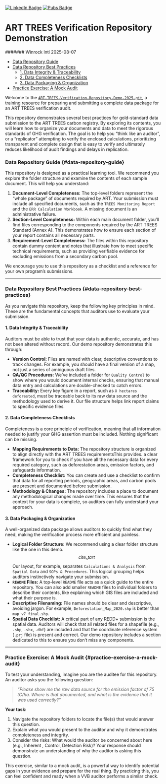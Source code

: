 [![LinkedIn Badge](https://img.shields.io/badge/My-LinkedIn-blue)](https://www.linkedin.com/in/seamusrobertmurphy/)
[![Pubs Badge](https://img.shields.io/badge/My-Pubs-critical)](https://scholar.google.com/citations?hl=en&user=jDGq9I4AAAAJ)

# ART TREES Verification Repository Demonstration
####### Winrock Intl 2025-08-07

-   [Data Repository Guide](#data-repository-guide)
-   [Data Repository Best Practices](#data-repository-best-practices)
    -   [1. Data Integrity & Traceability](#1-data-integrity--traceability)
    -   [2. Data Completeness Checklists](#2-data-completeness-checklists)
    -   [3. Data Packaging & Organization](#3-data-packaging--organization)
-   [Practice Exercise: A Mock Audit](#practice-exercise-a-mock-audit)

Welcome to the
[`ART-TREES-Verification-Repository-Demo-2025.git`](https://github.com/seamusrobertmurphy/ART-TREES-Verification-Repository-Demo-2025),
a training resource for preparing and submitting a complete data package for an ART TREES verification audit.

This repository demonstrates several best practices for gold-standard data submission to the ART TREES carbon registry.
By exploring its contents, you will learn how to organize your documents and data to meet the rigorous standards of GHG
verification. The goal is to help you “think like an auditor”, or a “replicator” attempting to verify the enclosed
calculations, prioritizing transparent and complete design that is easy to verify and ultimately reduces likelihood of
audit findings and delays in replication.

### Data Repository Guide {#data-repository-guide}

This repository is designed as a practical learning tool. We recommend you explore the folder structure and examine the
contents of each sample document. This will help you understand:

1.  **Document-Level Completeness:** The top-level folders represent the “whole package” of documents required by ART.
    Your submission must include all specified documents, such as the `TREES Monitoring Report` and the
    `ERR Calculation Workbook`. A missing document is an administrative failure.
2.  **Section-Level Completeness:** Within each main document folder, you’ll find files corresponding to the components
    required by the ART TREES Standard (Annex A). This demonstrates how to ensure each section of your report contains
    all necessary parts.
3.  **Requirement-Level Completeness:** The files within this repository contain dummy content and notes that illustrate
    how to meet specific technical requirements, such as providing verifiable evidence for excluding emissions from a
    secondary carbon pool.

We encourage you to use this repository as a checklist and a reference for your own program’s submissions.

------------------------------------------------------------------------------------------------------------------------

### Data Repository Best Practices {#data-repository-best-practices}

As you navigate this repository, keep the following key principles in mind. These are the fundamental concepts that
auditors use to evaluate your submission.

#### 1. Data Integrity & Traceability

Auditors must be able to trust that your data is authentic, accurate, and has not been altered without record. Our demo
repository demonstrates this through:

-   **Version Control:** Files are named with clear, descriptive conventions to track changes. For example, you should
    have a final version of a map, not just a series of ambiguous draft files.
-   **QA/QC Procedures:** We’ve included a folder for `Quality Control` to show where you would document internal
    checks, ensuring that manual data entry and calculations are double-checked to catch errors.
-   **Traceability:** Every key figure in a report, such as `X hectares deforested`, must be traceable back to its raw
    data source and the methodology used to derive it. Our file structure helps link report claims to specific evidence
    files.

#### 2. Data Completeness Checklists

Completeness is a core principle of verification, meaning that all information needed to justify your GHG assertion must
be included. Nothing significant can be missing.

-   **Mapping Requirements to Data:** The repository structure is organized to align directly with the ART TREES
    requirementsThis provides. a clear framework for you to check if you have all the necessary data for every required
    category, such as deforestation areas, emission factors, and safeguards information.
-   **Completeness Checklist:** You can create and use a checklist to confirm that data for all reporting periods,
    geographic areas, and carbon pools are present and documented before submission.
-   **Methodology & Changes:** The repository includes a place to document any methodological changes made over time.
    This ensures that the context for your data is complete, so auditors can fully understand your approach.

#### 3. Data Packaging & Organization

A well-organized data package allows auditors to quickly find what they need, making the verification process more
efficient and painless.

-   **Logical Folder Structure:** We recommend using a clear folder structure like the one in this demo.
    $$cite_start$$Our layout, for example, separates `Calculations & Analysis` from `Spatial Data` and
    `SOPs & Procedures`. This logical grouping helps auditors instinctively navigate your submission.
-   **`README` Files:** A top-level `README` file acts as a quick guide to the entire repository. You can also add
    smaller `README` files to individual folders to describe their contents, like explaining which GIS files are
    included and what their purpose is.
-   **Descriptive Filenaming:** File names should be clear and descriptive, avoiding jargon. For example,
    `Deforestation_Map_2020.shp` is better than `map_v7_final.shp`.
-   **Spatial Data Checklist:** A critical part of any REDD+ submission is the spatial data. Auditors will check that
    all related files for a shapefile (e.g., `.shp`, `.shx`, `.dbf`) are included and that the coordinate reference
    system (`.prj` file) is present and correct. Our demo repository includes a section dedicated to this to ensure you
    don’t miss any components.

------------------------------------------------------------------------------------------------------------------------

### Practice Exercise: A Mock Audit {#practice-exercise-a-mock-audit}

To test your understanding, imagine you are the auditee for this repository. An auditor asks you the following question:

> *“Please show me the raw data source for the emission factor of 75 tC/ha. Where is that documented, and what is the
> evidence that it was used correctly?”*

**Your task:**

1.  Navigate the repository folders to locate the file(s) that would answer this question.
2.  Explain what you would present to the auditor and why it demonstrates completeness and integrity.
3.  Consider the risks: What would the auditor be concerned about here (e.g., Inherent , Control, Detection Risk)? Your
    response should demonstrate an understanding of why the auditor is asking this question.

This exercise, similar to a mock audit, is a powerful way to identify potential gaps in your evidence and prepare for
the real thing. By practicing this, you can feel confident and ready when a VVB auditor performs a similar check.

